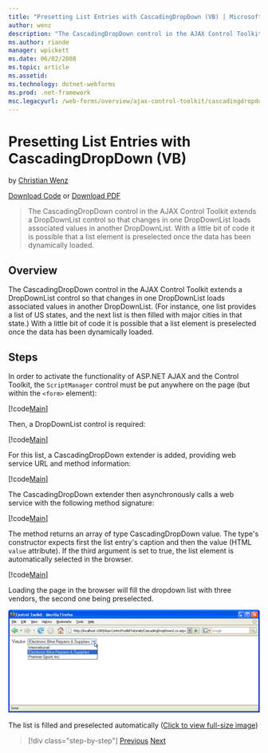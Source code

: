 ```yaml
---
title: "Presetting List Entries with CascadingDropDown (VB) | Microsoft Docs"
author: wenz
description: "The CascadingDropDown control in the AJAX Control Toolkit extends a DropDownList control so that changes in one DropDownList loads associated values in anoth..."
ms.author: riande
manager: wpickett
ms.date: 06/02/2008
ms.topic: article
ms.assetid: 
ms.technology: dotnet-webforms
ms.prod: .net-framework
msc.legacyurl: /web-forms/overview/ajax-control-toolkit/cascadingdropdown/presetting-list-entries-with-cascadingdropdown-vb
---
```

Presetting List Entries with CascadingDropDown (VB)
====================
by [Christian Wenz](https://github.com/wenz)

[Download Code](http://download.microsoft.com/download/9/0/7/907760b1-2c60-4f81-aeb6-ca416a573b0d/cascadingdropdown2.vb.zip) or [Download PDF](http://download.microsoft.com/download/2/d/c/2dc10e34-6983-41d4-9c08-f78f5387d32b/CascadingDropDown2VB.pdf)

> The CascadingDropDown control in the AJAX Control Toolkit extends a DropDownList control so that changes in one DropDownList loads associated values in another DropDownList. With a little bit of code it is possible that a list element is preselected once the data has been dynamically loaded.


## Overview

The CascadingDropDown control in the AJAX Control Toolkit extends a DropDownList control so that changes in one DropDownList loads associated values in another DropDownList. (For instance, one list provides a list of US states, and the next list is then filled with major cities in that state.) With a little bit of code it is possible that a list element is preselected once the data has been dynamically loaded.

## Steps

In order to activate the functionality of ASP.NET AJAX and the Control Toolkit, the `ScriptManager` control must be put anywhere on the page (but within the `<form>` element):

[!code[Main](presetting-list-entries-with-cascadingdropdown-vb/samples/sample1.xml)]

Then, a DropDownList control is required:

[!code[Main](presetting-list-entries-with-cascadingdropdown-vb/samples/sample2.xml)]

For this list, a CascadingDropDown extender is added, providing web service URL and method information:

[!code[Main](presetting-list-entries-with-cascadingdropdown-vb/samples/sample3.xml)]

The CascadingDropDown extender then asynchronously calls a web service with the following method signature:

[!code[Main](presetting-list-entries-with-cascadingdropdown-vb/samples/sample4.xml)]

The method returns an array of type CascadingDropDown value. The type's constructor expects first the list entry's caption and then the value (HTML `value` attribute). If the third argument is set to true, the list element is automatically selected in the browser.

[!code[Main](presetting-list-entries-with-cascadingdropdown-vb/samples/sample5.xml)]

Loading the page in the browser will fill the dropdown list with three vendors, the second one being preselected.


[![The list is filled and preselected automatically](presetting-list-entries-with-cascadingdropdown-vb/_static/image2.png)](presetting-list-entries-with-cascadingdropdown-vb/_static/image1.png)

The list is filled and preselected automatically ([Click to view full-size image](presetting-list-entries-with-cascadingdropdown-vb/_static/image3.png))

>[!div class="step-by-step"]
[Previous](using-cascadingdropdown-with-a-database-vb.md)
[Next](using-auto-postback-with-cascadingdropdown-vb.md)